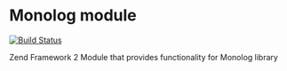 # Monolog module

[![Build Status](https://travis-ci.org/pauci/monolog-module.svg)](https://travis-ci.org/pauci/monolog-module)

Zend Framework 2 Module that provides functionality for Monolog library
